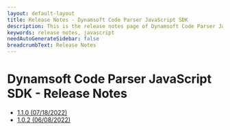 ```yaml
---
layout: default-layout
title: Release Notes - Dynamsoft Code Parser JavaScript SDK
description: This is the release notes page of Dynamsoft Code Parser JavaScript SDK.
keywords: release notes, javascript
needAutoGenerateSidebar: false
breadcrumbText: Release Notes
---
```


# Dynamsoft Code Parser JavaScript SDK - Release Notes

- [1.1.0   (07/18/2022)](js-1.md/#110-07182022)
- [1.0.2   (06/08/2022)](js-1.md/#102-06082022)
